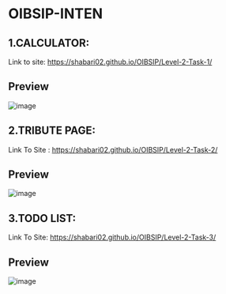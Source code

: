 # OIBSIP-INTEN

## 1.CALCULATOR:
Link to site: https://shabari02.github.io/OIBSIP/Level-2-Task-1/
## Preview
![image](https://user-images.githubusercontent.com/83392438/191663881-0fecc855-7f9d-4004-9a11-89d535a5697a.png)


## 2.TRIBUTE PAGE:
Link To Site : https://shabari02.github.io/OIBSIP/Level-2-Task-2/
## Preview
![image](https://user-images.githubusercontent.com/83392438/191663907-6285cf96-88c7-4ce1-a08f-6bc2add75c2a.png)


## 3.TODO LIST:
Link To Site: https://shabari02.github.io/OIBSIP/Level-2-Task-3/
## Preview
![image](https://user-images.githubusercontent.com/83392438/191663955-cff94906-3071-4d8d-9803-921c35390e7d.png)
